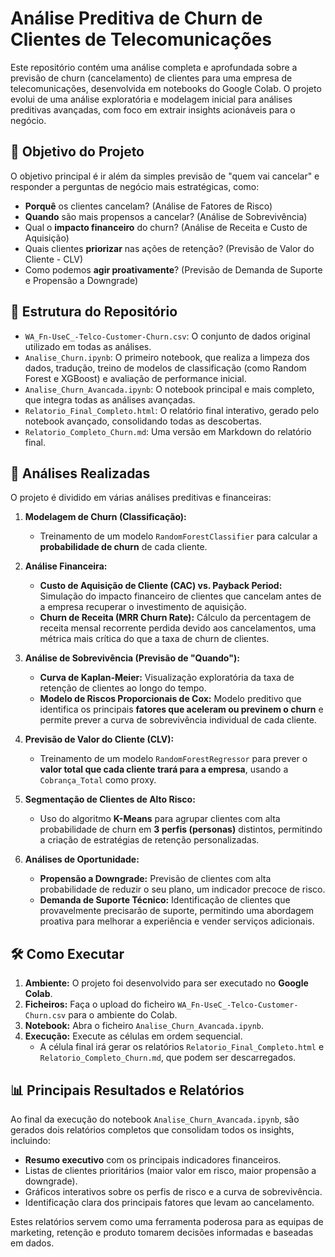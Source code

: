 # Análise Preditiva de Churn de Clientes de Telecomunicações

Este repositório contém uma análise completa e aprofundada sobre a previsão de churn (cancelamento) de clientes para uma empresa de telecomunicações, desenvolvida em notebooks do Google Colab. O projeto evolui de uma análise exploratória e modelagem inicial para análises preditivas avançadas, com foco em extrair insights acionáveis para o negócio.

## 🎯 Objetivo do Projeto

O objetivo principal é ir além da simples previsão de "quem vai cancelar" e responder a perguntas de negócio mais estratégicas, como:

* **Porquê** os clientes cancelam? (Análise de Fatores de Risco)
* **Quando** são mais propensos a cancelar? (Análise de Sobrevivência)
* Qual o **impacto financeiro** do churn? (Análise de Receita e Custo de Aquisição)
* Quais clientes **priorizar** nas ações de retenção? (Previsão de Valor do Cliente - CLV)
* Como podemos **agir proativamente**? (Previsão de Demanda de Suporte e Propensão a Downgrade)

## 📂 Estrutura do Repositório

* `WA_Fn-UseC_-Telco-Customer-Churn.csv`: O conjunto de dados original utilizado em todas as análises.
* `Analise_Churn.ipynb`: O primeiro notebook, que realiza a limpeza dos dados, tradução, treino de modelos de classificação (como Random Forest e XGBoost) e avaliação de performance inicial.
* `Analise_Churn_Avancada.ipynb`: O notebook principal e mais completo, que integra todas as análises avançadas.
* `Relatorio_Final_Completo.html`: O relatório final interativo, gerado pelo notebook avançado, consolidando todas as descobertas.
* `Relatorio_Completo_Churn.md`: Uma versão em Markdown do relatório final.

## 🚀 Análises Realizadas

O projeto é dividido em várias análises preditivas e financeiras:

1.  **Modelagem de Churn (Classificação):**
    * Treinamento de um modelo `RandomForestClassifier` para calcular a **probabilidade de churn** de cada cliente.

2.  **Análise Financeira:**
    * **Custo de Aquisição de Cliente (CAC) vs. Payback Period:** Simulação do impacto financeiro de clientes que cancelam antes de a empresa recuperar o investimento de aquisição.
    * **Churn de Receita (MRR Churn Rate):** Cálculo da percentagem de receita mensal recorrente perdida devido aos cancelamentos, uma métrica mais crítica do que a taxa de churn de clientes.

3.  **Análise de Sobrevivência (Previsão de "Quando"):**
    * **Curva de Kaplan-Meier:** Visualização exploratória da taxa de retenção de clientes ao longo do tempo.
    * **Modelo de Riscos Proporcionais de Cox:** Modelo preditivo que identifica os principais **fatores que aceleram ou previnem o churn** e permite prever a curva de sobrevivência individual de cada cliente.

4.  **Previsão de Valor do Cliente (CLV):**
    * Treinamento de um modelo `RandomForestRegressor` para prever o **valor total que cada cliente trará para a empresa**, usando a `Cobrança_Total` como proxy.

5.  **Segmentação de Clientes de Alto Risco:**
    * Uso do algoritmo **K-Means** para agrupar clientes com alta probabilidade de churn em **3 perfis (personas)** distintos, permitindo a criação de estratégias de retenção personalizadas.

6.  **Análises de Oportunidade:**
    * **Propensão a Downgrade:** Previsão de clientes com alta probabilidade de reduzir o seu plano, um indicador precoce de risco.
    * **Demanda de Suporte Técnico:** Identificação de clientes que provavelmente precisarão de suporte, permitindo uma abordagem proativa para melhorar a experiência e vender serviços adicionais.

## 🛠️ Como Executar

1.  **Ambiente:** O projeto foi desenvolvido para ser executado no **Google Colab**.
2.  **Ficheiros:** Faça o upload do ficheiro `WA_Fn-UseC_-Telco-Customer-Churn.csv` para o ambiente do Colab.
3.  **Notebook:** Abra o ficheiro `Analise_Churn_Avancada.ipynb`.
4.  **Execução:** Execute as células em ordem sequencial.
    * A célula final irá gerar os relatórios `Relatorio_Final_Completo.html` e `Relatorio_Completo_Churn.md`, que podem ser descarregados.

## 📊 Principais Resultados e Relatórios

Ao final da execução do notebook `Analise_Churn_Avancada.ipynb`, são gerados dois relatórios completos que consolidam todos os insights, incluindo:

* **Resumo executivo** com os principais indicadores financeiros.
* Listas de clientes prioritários (maior valor em risco, maior propensão a downgrade).
* Gráficos interativos sobre os perfis de risco e a curva de sobrevivência.
* Identificação clara dos principais fatores que levam ao cancelamento.

Estes relatórios servem como uma ferramenta poderosa para as equipas de marketing, retenção e produto tomarem decisões informadas e baseadas em dados.
